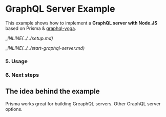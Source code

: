 # GraphQL Server Example

This example shows how to implement a **GraphQL server with Node.JS** based on Prisma & [graphql-yoga](https://github.com/prisma/graphql-yoga).

__INLINE(../../_setup.md)__

__INLINE(../../_start-graphql-server.md)__

### 5. Usage

### 6. Next steps

## The idea behind the example

Prisma works great for building GreaphQL servers. Other GraphQL server options.